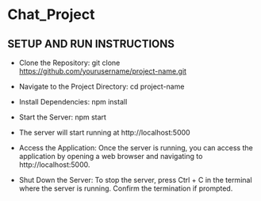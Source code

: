 # Chat_Project

## SETUP AND RUN INSTRUCTIONS
  * Clone the Repository: git clone https://github.com/yourusername/project-name.git
  * Navigate to the Project Directory: cd project-name
  * Install Dependencies: npm install
  * Start the Server: npm start

  * The server will start running at http://localhost:5000
  * Access the Application: Once the server is running, you can access the application by opening a web browser and navigating to http://localhost:5000.
  * Shut Down the Server: To stop the server, press Ctrl + C in the terminal where the server is running. Confirm the termination if prompted.
  

